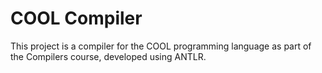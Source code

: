 # COOL Compiler
This project is a compiler for the COOL programming language as part of the Compilers course, developed using ANTLR.
